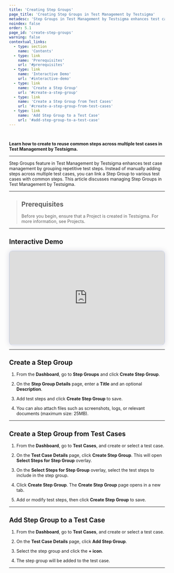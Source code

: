 ```yaml
---
title: 'Creating Step Groups'
page_title: 'Creating Step Groups in Test Management by Testsigma'
metadesc: 'Step Groups in Test Management by Testsigma enhances test case management by grouping repetitive test steps | Learn how to create step groups in Test Management by Testsigma'
noindex: false
order: 5.1
page_id: 'create-step-groups'
warning: false
contextual_links:
  - type: section
    name: 'Contents'
  - type: link
    name: 'Prerequisites'
    url: '#prerequisites'
  - type: link
    name: 'Interactive Demo'
    url: '#interactive-demo'
  - type: link
    name: 'Create a Step Group'
    url: '#create-a-step-group'
  - type: link
    name: 'Create a Step Group from Test Cases'
    url: '#create-a-step-group-from-test-cases'
  - type: link
    name: 'Add Step Group to a Test Case'
    url: '#add-step-group-to-a-test-case'
---
```


<br>

**Learn how to create to reuse common steps across multiple test cases in Test Management by Testsigma.**

---

Step Groups feature in Test Management by Testsigma enhances test case management by grouping repetitive test steps. Instead of manually adding steps across multiple test cases, you can link a Step Group to various test cases with common steps. This article discusses managing Step Groups in Test Management by Testsigma.

---

> ## **Prerequisites**
>
> Before you begin, ensure that a Project is created in Testsigma. For more information, see Projects.

---

## **Interactive Demo**

<div>
  <script async src="https://js.storylane.io/js/v2/storylane.js"></script>
  <div class="sl-embed" style="position:relative;padding-bottom:calc(55.44% + 25px);width:100%;height:0;transform:scale(1)">
    <iframe loading="lazy" class="sl-demo" src="https://app.storylane.io/demo/hruheewjm0pd?embed=inline" name="sl-embed" allow="fullscreen" allowfullscreen style="position:absolute;top:0;left:0;width:100%!important;height:100%!important;border:1px solid rgba(63,95,172,0.35);box-shadow: 0px 0px 18px rgba(26, 19, 72, 0.15);border-radius:10px;box-sizing:border-box;"></iframe>
  </div>
</div>

---

## **Create a Step Group**

1. From the **Dashboard**, go to **Step Groups** and click **Create Step Group**.

2. On the **Step Group Details** page, enter a **Title** and an optional **Description**.

3. Add test steps and click **Create Step Group** to save.

4. You can also attach files such as screenshots, logs, or relevant documents (maximum size: 25MB).

---

## **Create a Step Group from Test Cases**

1. From the **Dashboard**, go to **Test Cases**, and create or select a test case.

2. On the **Test Case Details** page, click **Create Step Group**. This will open **Select Steps for Step Group** overlay.

3. On the **Select Steps for Step Group** overlay, select the test steps to include in the step group.

4. Click **Create Step Group**. The **Create Step Group** page opens in a new tab.

5. Add or modify test steps, then click **Create Step Group** to save.

---

## **Add Step Group to a Test Case**

1. From the **Dashboard**, go to **Test Cases**, and create or select a test case.

2. On the **Test Case Details** page, click **Add Step Group**.

3. Select the step group and click the **+ icon**.

4. The step group will be added to the test case.

---
